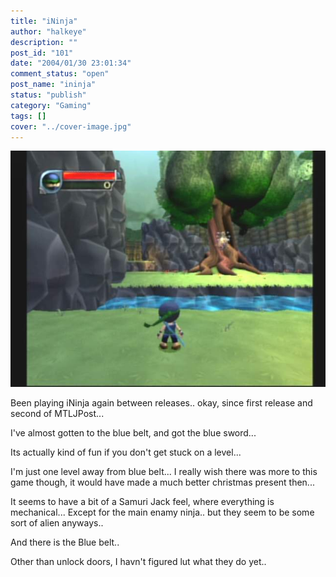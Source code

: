 ```yaml
---
title: "iNinja"
author: "halkeye"
description: ""
post_id: "101"
date: "2004/01/30 23:01:34"
comment_status: "open"
post_name: "ininja"
status: "publish"
category: "Gaming"
tags: []
cover: "../cover-image.jpg"
---
```


![](./Composite_Jan_30_005.jpg)

Been playing iNinja again between releases.. okay, since first release and second of MTLJPost...

I've almost gotten to the blue belt, and got the blue sword...  

Its actually kind of fun if you don't get stuck on a level...

I'm just one level away from blue belt... I really wish there was more to this game though, it would have made a much better christmas present then...

It seems to have a bit of a Samuri Jack feel, where everything is mechanical... Except for the main enamy ninja.. but they seem to be some sort of alien anyways..

And there is the Blue belt..  

Other than unlock doors, I havn't figured lut what they do yet..
